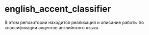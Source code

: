 # english_accent_classifier

В этом репозитории находится реализация и описание работы по классификации акцентов английского языка.
